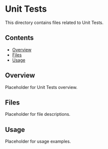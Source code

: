 # Unit Tests

This directory contains files related to Unit Tests.

## Contents

- [Overview](#overview)
- [Files](#files)
- [Usage](#usage)

## Overview

Placeholder for Unit Tests overview.

## Files

Placeholder for file descriptions.

## Usage

Placeholder for usage examples.
